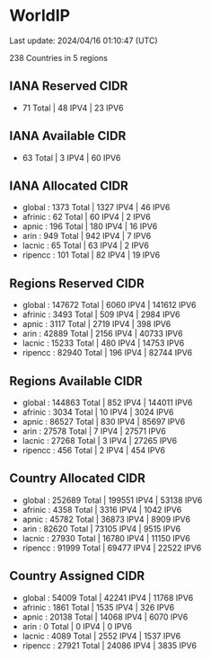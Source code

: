 # WorldIP

Last update: 2024/04/16 01:10:47 (UTC)

238 Countries in 5 regions

## IANA Reserved CIDR

- 71 Total | 48 IPV4 | 23 IPV6

## IANA Available CIDR

- 63 Total | 3 IPV4 | 60 IPV6

## IANA Allocated CIDR

- global : 1373 Total | 1327 IPV4 | 46 IPV6
- afrinic : 62 Total | 60 IPV4 | 2 IPV6
- apnic : 196 Total | 180 IPV4 | 16 IPV6
- arin : 949 Total | 942 IPV4 | 7 IPV6
- lacnic : 65 Total | 63 IPV4 | 2 IPV6
- ripencc : 101 Total | 82 IPV4 | 19 IPV6

## Regions Reserved CIDR

- global : 147672 Total | 6060 IPV4 | 141612 IPV6
- afrinic : 3493 Total | 509 IPV4 | 2984 IPV6
- apnic : 3117 Total | 2719 IPV4 | 398 IPV6
- arin : 42889 Total | 2156 IPV4 | 40733 IPV6
- lacnic : 15233 Total | 480 IPV4 | 14753 IPV6
- ripencc : 82940 Total | 196 IPV4 | 82744 IPV6

## Regions Available CIDR

- global : 144863 Total | 852 IPV4 | 144011 IPV6
- afrinic : 3034 Total | 10 IPV4 | 3024 IPV6
- apnic : 86527 Total | 830 IPV4 | 85697 IPV6
- arin : 27578 Total | 7 IPV4 | 27571 IPV6
- lacnic : 27268 Total | 3 IPV4 | 27265 IPV6
- ripencc : 456 Total | 2 IPV4 | 454 IPV6

## Country Allocated CIDR

- global : 252689 Total | 199551 IPV4 | 53138 IPV6
- afrinic : 4358 Total | 3316 IPV4 | 1042 IPV6
- apnic : 45782 Total | 36873 IPV4 | 8909 IPV6
- arin : 82620 Total | 73105 IPV4 | 9515 IPV6
- lacnic : 27930 Total | 16780 IPV4 | 11150 IPV6
- ripencc : 91999 Total | 69477 IPV4 | 22522 IPV6

## Country Assigned CIDR

- global : 54009 Total | 42241 IPV4 | 11768 IPV6
- afrinic : 1861 Total | 1535 IPV4 | 326 IPV6
- apnic : 20138 Total | 14068 IPV4 | 6070 IPV6
- arin : 0 Total | 0 IPV4 | 0 IPV6
- lacnic : 4089 Total | 2552 IPV4 | 1537 IPV6
- ripencc : 27921 Total | 24086 IPV4 | 3835 IPV6
